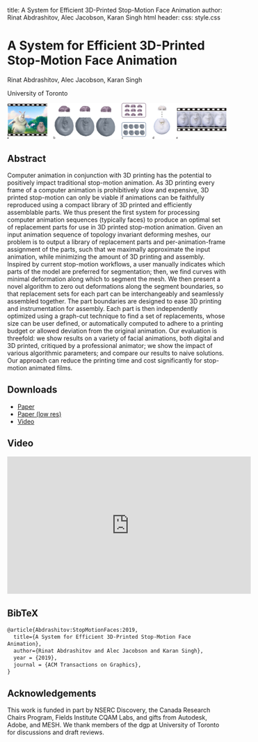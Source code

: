 title: A System for Efficient 3D-Printed Stop-Motion Face Animation
author: Rinat Abdrashitov, Alec Jacobson, Karan Singh
html header: <meta property="og:image" content="http://www.dgp.toronto.edu/projects/stop-motion-faces/teaser.jpg" />
<meta property="og:description" content="Computer animation in conjunction with 3D printing has the potential to positively impact traditional stop-motion animation. As 3D printing every frame of a computer animation is prohibitively slow and expensive, 3D printed stop-motion can only be viable if animations can be faithfully reproduced using a compact library of 3D printed and efficiently assemblable parts.  We thus present the first system for processing computer animation sequences (typically faces) to produce an optimal set of replacement parts for use in 3D printed stop-motion animation.  Given an input animation sequence of topology invariant deforming meshes, our problem is to output a library of replacement parts and per-animation-frame assignment of the parts, such that we maximally approximate the input animation, while minimizing the amount of 3D printing and assembly.  Inspired by current stop-motion workflows, a user manually indicates which parts of the model are preferred for segmentation; then, we find curves with minimal deformation along which to segment the mesh. We then present a novel algorithm to zero out deformations along the segment boundaries, so that replacement sets for each part can be interchangeably and seamlessly assembled together. The part boundaries are designed to ease 3D printing and instrumentation for assembly. Each part is then independently optimized using a graph-cut technique to find a set of replacements, whose size can be user defined, or automatically computed to adhere to a printing budget or allowed deviation from the original animation. Our evaluation is threefold: we show results on a variety of facial animations, both digital and 3D printed, critiqued by a professional animator; we show the impact of various algorithmic parameters; and compare our results to naive solutions. Our approach can reduce the printing time and cost significantly for stop-motion animated films." ></meta>
<meta name="twitter:card" content="summary"></meta>
<meta name="og:title" content="A System for Efficient 3D-Printed Stop-Motion Face Animation"></meta>
css: style.css

# A System for Efficient 3D-Printed Stop-Motion Face Animation

<div class=authors>

Rinat Abdrashitov, Alec Jacobson, Karan Singh

University of Toronto

</div>

![](teaser.jpg)

## Abstract
Computer animation in conjunction with 3D printing has the potential to positively impact traditional stop-motion animation. As 3D printing every frame of a computer animation is prohibitively slow and expensive, 3D printed stop-motion can only be viable if animations can be faithfully reproduced using a compact library of 3D printed and efficiently assemblable parts.  We thus present the first system for processing computer animation sequences (typically faces) to produce an optimal set of replacement parts for use in 3D printed stop-motion animation.  Given an input animation sequence of topology invariant deforming meshes, our problem is to output a library of replacement parts and per-animation-frame assignment of the parts, such that we maximally approximate the input animation, while minimizing the amount of 3D printing and assembly.  Inspired by current stop-motion workflows, a user manually indicates which parts of the model are preferred for segmentation; then, we find curves with minimal deformation along which to segment the mesh. We then present a novel algorithm to zero out deformations along the segment boundaries, so that replacement sets for each part can be interchangeably and seamlessly assembled together. The part boundaries are designed to ease 3D printing and instrumentation for assembly. Each part is then independently optimized using a graph-cut technique to find a set of replacements, whose size can be user defined, or automatically computed to adhere to a printing budget or allowed deviation from the original animation. Our evaluation is threefold: we show results on a variety of facial animations, both digital and 3D printed, critiqued by a professional animator; we show the impact of various algorithmic parameters; and compare our results to naive solutions. Our approach can reduce the printing time and cost significantly for stop-motion animated films.

## Downloads
 - [Paper](a-system-for-efficient-3d-printed-stop-motion-face-animation-tog-2019-abdrashitov-et-al.pdf)
 - [Paper (low res)](a-system-for-efficient-3d-printed-stop-motion-face-animation-tog-2019-compressed-abdrashitov-et-al.pdf)
 - [Video](a-system-for-efficient-3d-printed-stop-motion-face-animation-tog-2019-abdrashitov-et-al.mp4)

## Video

<iframe width="560" height="315" src="https://www.youtube.com/embed/fCyJ-HZ7AT4" frameborder="0" allow="accelerometer; autoplay; encrypted-media; gyroscope; picture-in-picture" allowfullscreen></iframe>

<!-- Embed Youtube video here -->

## BibTeX

```
@article{Abdrashitov:StopMotionFaces:2019,
  title={A System for Efficient 3D-Printed Stop-Motion Face Animation},
  author={Rinat Abdrashitov and Alec Jacobson and Karan Singh},
  year = {2019},
  journal = {ACM Transactions on Graphics}, 
}
```

## Acknowledgements 
This work is funded in part by NSERC Discovery, the Canada Research Chairs Program, Fields Institute CQAM Labs, and gifts from Autodesk, Adobe, and MESH. We thank members of the dgp at University of Toronto for discussions and draft reviews.

<!-- `multimarkdown --process-html -o index.{html,md}` -->

